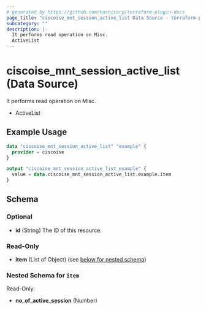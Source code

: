 ```yaml
---
# generated by https://github.com/hashicorp/terraform-plugin-docs
page_title: "ciscoise_mnt_session_active_list Data Source - terraform-provider-ciscoise"
subcategory: ""
description: |-
  It performs read operation on Misc.
  ActiveList
---
```


# ciscoise_mnt_session_active_list (Data Source)

It performs read operation on Misc.

- ActiveList

## Example Usage

```terraform
data "ciscoise_mnt_session_active_list" "example" {
  provider = ciscoise
}

output "ciscoise_mnt_session_active_list_example" {
  value = data.ciscoise_mnt_session_active_list.example.item
}
```

<!-- schema generated by tfplugindocs -->
## Schema

### Optional

- **id** (String) The ID of this resource.

### Read-Only

- **item** (List of Object) (see [below for nested schema](#nestedatt--item))

<a id="nestedatt--item"></a>
### Nested Schema for `item`

Read-Only:

- **no_of_active_session** (Number)


